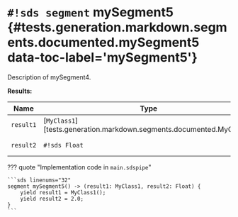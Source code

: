 # `#!sds segment` mySegment5 {#tests.generation.markdown.segments.documented.mySegment5 data-toc-label='mySegment5'}

Description of mySegment4.

**Results:**

| Name | Type | Description |
|------|------|-------------|
| `result1` | [`MyClass1`][tests.generation.markdown.segments.documented.MyClass1] | Description of result1. |
| `result2` | `#!sds Float` | Description of result2. |

??? quote "Implementation code in `main.sdspipe`"

    ```sds linenums="32"
    segment mySegment5() -> (result1: MyClass1, result2: Float) {
        yield result1 = MyClass1();
        yield result2 = 2.0;
    }
    ```
